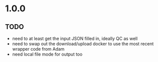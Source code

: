 # 1.0.0

## TODO

* need to at least get the input JSON filled in, ideally QC as well
* need to swap out the download/upload docker to use the most recent wrapper code from Adam
* need local file mode for output too
